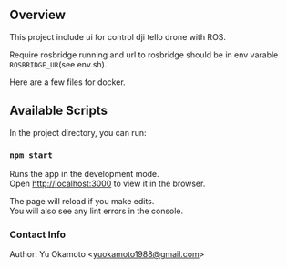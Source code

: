 ## Overview
This project include ui for control dji tello drone with ROS.

Require rosbridge running and url to rosbridge should be in env varable `ROSBRIDGE_UR`(see env.sh).

Here are a few files for docker.

## Available Scripts

In the project directory, you can run:

### `npm start`

Runs the app in the development mode.<br>
Open [http://localhost:3000](http://localhost:3000) to view it in the browser.

The page will reload if you make edits.<br>
You will also see any lint errors in the console.

### Contact Info
Author: Yu Okamoto \<<yuokamoto1988@gmail.com>\>
